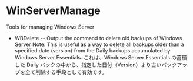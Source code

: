 # WinServerManage
Tools for managing Windows Server

- WBDelete
  -- Output the command to delete old backups of Windows Server
  Note: This is useful as a way to delete all backups older than a specified date (version) from the Daily backups accumulated by Windows Server Essentials.
  これは、Windows Server Essentials の蓄積した Daily バックの中から、指定した日付（Version）より古いバックアップを全て削除する手段として有効です。
